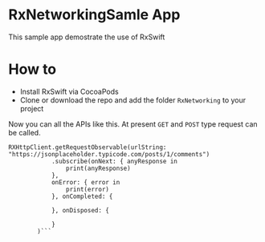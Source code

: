 # RxNetworkingSamle App
This sample app demostrate the use of RxSwift
# How to
  - Install RxSwift via CocoaPods
  - Clone or download the repo and add the folder `RxNetworking` to your project

Now you can all the APIs like this. At present `GET` and `POST` type request can be called.
```
RXHttpClient.getRequestObservable(urlString: "https://jsonplaceholder.typicode.com/posts/1/comments")
            .subscribe(onNext: { anyResponse in
                print(anyResponse)
            },
            onError: { error in
                print(error)
            }, onCompleted: {

            }, onDisposed: {

            }
        )```